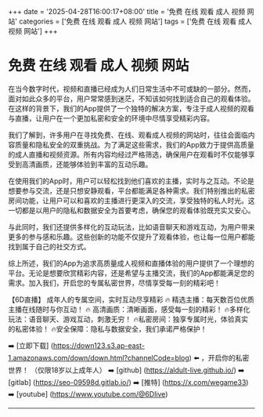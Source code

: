+++
date = '2025-04-28T16:00:17+08:00'
title = '免费 在线 观看 成人 视频 网站'
categories = ['免费 在线 观看 成人 视频 网站']
tags = ['免费 在线 观看 成人 视频 网站']
+++

# 免费 在线 观看 成人 视频 网站

在当今数字时代，视频和直播已经成为人们日常生活中不可或缺的一部分。然而，面对如此众多的平台，用户常常感到迷茫，不知该如何找到适合自己的观看体验。在这样的背景下，我们的App提供了一个独特的解决方案，专注于成人视频的观看与直播，让用户在一个更加私密和安全的环境中尽情享受精彩内容。

我们了解到，许多用户在寻找免费、在线、观看成人视频的网站时，往往会面临内容质量和隐私安全的双重挑战。为了满足这些需求，我们的App致力于提供高质量的成人直播和视频资源。所有内容均经过严格筛选，确保用户在观看时不仅能够享受到高清画质，还能够体验到丰富的互动乐趣。

在使用我们的App时，用户可以轻松找到他们喜欢的主播，实时与之互动。不论是想要参与交流，还是只想安静观看，平台都能满足各种需求。我们特别推出的私密房间功能，让用户可以和喜欢的主播进行更深入的交流，享受独特的私人时光。这一切都是以用户的隐私和数据安全为首要考虑，确保您的观看体验既充实又安心。

与此同时，我们还提供多样化的互动玩法，比如语音聊天和游戏互动，为用户带来更多的参与感和乐趣。这些创新的功能不仅提升了观看体验，也让每一位用户都能找到属于自己的社交方式。

综上所述，我们的App为追求高质量成人视频和直播体验的用户提供了一个理想的平台。无论是想要欣赏精彩内容，还是希望与主播交流，我们的App都能满足您的需求。加入我们，开启您的专属私密世界，尽情享受每一刻的精彩吧！ 

【6D直播】
成年人的专属空间，实时互动尽享精彩
🔥 精选主播：每天数百位优质主播在线随时与你互动！
🔥 高清画质：清晰画面，感受每一刻的精彩！
🔥多样化玩法：语音聊天、游戏互动，刺激无穷！
🔥私密房间：独享专属时光，体验真实的私密体验！
🔥安全保障：隐私与数据安全，我们承诺严格保护！

➡️ [立即下载] (https://down123.s3.ap-east-1.amazonaws.com/down/down.html?channelCode=blog) ⬅️ ，开启你的私密世界！ 
（仅限18岁以上成年人） 
➡️ [github] (https://aldult-live.github.io/) 
➡️ [gitlab] (https://seo-09598d.gitlab.io/) 
➡️ [推特] (https://x.com/wegame33) 
➡️ [youtube] (https://www.youtube.com/@6Dlive)

---
